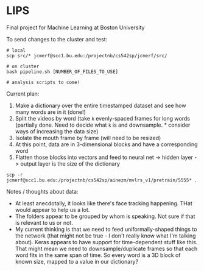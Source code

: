 # LIPS
Final project for Machine Learning at Boston University

To send changes to the cluster and test:
```
# local
scp src/* jcmerf@scc1.bu.edu:/projectnb/cs542sp/jcmerf/src/

# on cluster
bash pipeline.sh [NUMBER_OF_FILES_TO_USE]

# analysis scripts to come!

```



Current plan:

  1. Make a dictionary over the entire timestamped dataset and see how many words are in it (done!)
  2. Split the videos by word (take `k` evenly-spaced frames for long words (partially done. Need to decide what `k` is and downsample.
    * consider ways of increasing the data size)
  3. Isolate the mouth frame by frame (will need to be resized)
  4. At this point, data are in 3-dimensional blocks and have a corresponding word
  5. Flatten those blocks into vectors and feed to neural net -> hidden layer -> output layer is the size of the dictionary





```
scp -r jcmerf@scc1.bu.edu:/projectnb/cs542sp/ainezm/mvlrs_v1/pretrain/5555* .
```
Notes / thoughts about data:

  - At least anecdotally, it looks like there's face tracking happening. THat would appear to help us a lot.
  - The folders appear to be grouped by whom is speaking. Not sure if that is relevant to us or not.
  - My current thinking is that we need to feed uniformally-shaped things to the network (that might not be true - I don't really know what I'm talking about). Keras appears to have support for time-dependent stuff like this. That might mean we need to downsample/duplicate frames so that each word fits in the same span of time. So every word is a 3D block of known size, mapped to a value in our dictionary?

